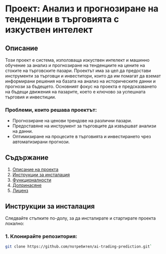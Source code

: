 # Проект: Анализ и прогнозиране на тенденции в търговията с изкуствен интелект

## Описание
Този проект е система, използваща изкуствен интелект и машинно обучение за анализ и прогнозиране на тенденциите на цените на стоките на търговските пазари. Проектът има за цел да предостави инструменти за търговци и инвеститори, които да им помагат да вземат информирани решения на базата на анализ на историческите данни и прогнози за бъдещето. Основният фокус на проекта е предсказването на бъдещи движения на пазарите, което е ключово за успешната търговия и инвестиции.

### Проблеми, които решава проектът:
- Прогнозиране на ценови трендове на различни пазари.
- Предоставяне на инструмент за търговците да извършват анализи на данни.
- Оптимизиране на процесите в търговията и инвестирането чрез автоматизирани прогнози.

## Съдържание
1. [Описание на проекта](#описание)
2. [Инструкции за инсталация](#инструкции-за-инсталация)
3. [Функционалности](#функционалности)
4. [Допринасяне](#допринасяне)
5. [Лиценз](#лиценз)

## Инструкции за инсталация

Следвайте стъпките по-долу, за да инсталирате и стартирате проекта локално:

### 1. Клонирайте репозитория:

```bash
git clone https://github.com/потребител/ai-trading-prediction.git`
